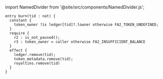 import NamedDivider from '@site/src/components/NamedDivider.js';

<NamedDivider title="Code" width="1.5"/>

```archetype
entry burn(tid : nat) {
  constant {
    token_owner ?is ledger[tid]?.lowner otherwise FA2_TOKEN_UNDEFINED;
  }
  require {
    r2 : is_not_paused();
    r3 : token_owner = caller otherwise FA2_INSUFFICIENT_BALANCE
  }
  effect {
    ledger.remove(tid);
    token_metadata.remove(tid);
    royalties.remove(tid)
  }
}
```